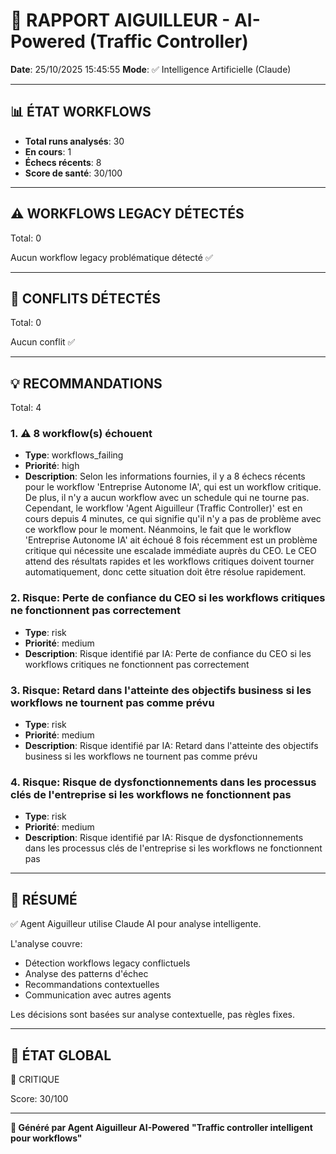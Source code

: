 # 🚦 RAPPORT AIGUILLEUR - AI-Powered (Traffic Controller)

**Date**: 25/10/2025 15:45:55
**Mode**: ✅ Intelligence Artificielle (Claude)

---

## 📊 ÉTAT WORKFLOWS

- **Total runs analysés**: 30
- **En cours**: 1
- **Échecs récents**: 8
- **Score de santé**: 30/100

---

## ⚠️  WORKFLOWS LEGACY DÉTECTÉS

Total: 0



Aucun workflow legacy problématique détecté ✅

---

## 🚨 CONFLITS DÉTECTÉS

Total: 0

Aucun conflit ✅

---

## 💡 RECOMMANDATIONS

Total: 4


### 1. ⚠️ 8 workflow(s) échouent

- **Type**: workflows_failing
- **Priorité**: high
- **Description**: Selon les informations fournies, il y a 8 échecs récents pour le workflow 'Entreprise Autonome IA', qui est un workflow critique. De plus, il n'y a aucun workflow avec un schedule qui ne tourne pas. Cependant, le workflow 'Agent Aiguilleur (Traffic Controller)' est en cours depuis 4 minutes, ce qui signifie qu'il n'y a pas de problème avec ce workflow pour le moment. Néanmoins, le fait que le workflow 'Entreprise Autonome IA' ait échoué 8 fois récemment est un problème critique qui nécessite une escalade immédiate auprès du CEO. Le CEO attend des résultats rapides et les workflows critiques doivent tourner automatiquement, donc cette situation doit être résolue rapidement.


### 2. Risque: Perte de confiance du CEO si les workflows critiques ne fonctionnent pas correctement

- **Type**: risk
- **Priorité**: medium
- **Description**: Risque identifié par IA: Perte de confiance du CEO si les workflows critiques ne fonctionnent pas correctement


### 3. Risque: Retard dans l'atteinte des objectifs business si les workflows ne tournent pas comme prévu

- **Type**: risk
- **Priorité**: medium
- **Description**: Risque identifié par IA: Retard dans l'atteinte des objectifs business si les workflows ne tournent pas comme prévu


### 4. Risque: Risque de dysfonctionnements dans les processus clés de l'entreprise si les workflows ne fonctionnent pas

- **Type**: risk
- **Priorité**: medium
- **Description**: Risque identifié par IA: Risque de dysfonctionnements dans les processus clés de l'entreprise si les workflows ne fonctionnent pas




---

## 🎯 RÉSUMÉ

✅ Agent Aiguilleur utilise Claude AI pour analyse intelligente.

L'analyse couvre:
- Détection workflows legacy conflictuels
- Analyse des patterns d'échec
- Recommandations contextuelles
- Communication avec autres agents

Les décisions sont basées sur analyse contextuelle, pas règles fixes.

---

## 🔄 ÉTAT GLOBAL

🔴 CRITIQUE

Score: 30/100

---

**🚦 Généré par Agent Aiguilleur AI-Powered**
**"Traffic controller intelligent pour workflows"**
